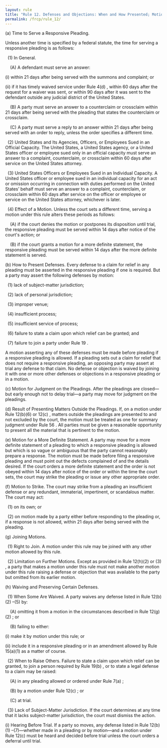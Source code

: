 ```yaml
---
layout: rule
title: "Rule 12. Defenses and Objections: When and How Presented; Motion for Judgment on the Pleadings; Consolidating Motions; Waiving Defenses; Pretrial Hearing"
permalink: /frcp/rule_12/
---
```


(a) Time to Serve a Responsive Pleading.


Unless another time is specified by a federal statute, the time for serving a responsive pleading is as follows:


&nbsp;&nbsp;(1) In General.


&nbsp;&nbsp;&nbsp;&nbsp;(A) A defendant must serve an answer:


(i) within 21 days after being served with the summons and complaint; or


(ii) if it has timely waived service under Rule 4(d) , within 60 days after the request for a waiver was sent, or within 90 days after it was sent to the defendant outside any judicial district of the United States.


&nbsp;&nbsp;&nbsp;&nbsp;(B) A party must serve an answer to a counterclaim or crossclaim within 21 days after being served with the pleading that states the counterclaim or crossclaim.


&nbsp;&nbsp;&nbsp;&nbsp;(C) A party must serve a reply to an answer within 21 days after being served with an order to reply, unless the order specifies a different time.


&nbsp;&nbsp;(2) United States and Its Agencies, Officers, or Employees Sued in an Official Capacity. The United States, a United States agency, or a United States officer or employee sued only in an official capacity must serve an answer to a complaint, counterclaim, or crossclaim within 60 days after service on the United States attorney.


&nbsp;&nbsp;(3) United States Officers or Employees Sued in an Individual Capacity. A United States officer or employee sued in an individual capacity for an act or omission occurring in connection with duties performed on the United States’ behalf must serve an answer to a complaint, counterclaim, or crossclaim within 60 days after service on the officer or employee or service on the United States attorney, whichever is later.


&nbsp;&nbsp;(4) Effect of a Motion. Unless the court sets a different time, serving a motion under this rule alters these periods as follows:


&nbsp;&nbsp;&nbsp;&nbsp;(A) if the court denies the motion or postpones its disposition until trial, the responsive pleading must be served within 14 days after notice of the court's action; or


&nbsp;&nbsp;&nbsp;&nbsp;(B) if the court grants a motion for a more definite statement, the responsive pleading must be served within 14 days after the more definite statement is served.


(b) How to Present Defenses. Every defense to a claim for relief in any pleading must be asserted in the responsive pleading if one is required. But a party may assert the following defenses by motion:


&nbsp;&nbsp;(1) lack of subject-matter jurisdiction;


&nbsp;&nbsp;(2) lack of personal jurisdiction;


&nbsp;&nbsp;(3) improper venue;


&nbsp;&nbsp;(4) insufficient process;


&nbsp;&nbsp;(5) insufficient service of process;


&nbsp;&nbsp;(6) failure to state a claim upon which relief can be granted; and


&nbsp;&nbsp;(7) failure to join a party under Rule 19 .


A motion asserting any of these defenses must be made before pleading if a responsive pleading is allowed. If a pleading sets out a claim for relief that does not require a responsive pleading, an opposing party may assert at trial any defense to that claim. No defense or objection is waived by joining it with one or more other defenses or objections in a responsive pleading or in a motion.


(c) Motion for Judgment on the Pleadings. After the pleadings are closed—but early enough not to delay trial—a party may move for judgment on the pleadings.


(d) Result of Presenting Matters Outside the Pleadings. If, on a motion under Rule 12(b)(6) or 12(c) , matters outside the pleadings are presented to and not excluded by the court, the motion must be treated as one for summary judgment under Rule 56 . All parties must be given a reasonable opportunity to present all the material that is pertinent to the motion.


(e) Motion for a More Definite Statement. A party may move for a more definite statement of a pleading to which a responsive pleading is allowed but which is so vague or ambiguous that the party cannot reasonably prepare a response. The motion must be made before filing a responsive pleading and must point out the defects complained of and the details desired. If the court orders a more definite statement and the order is not obeyed within 14 days after notice of the order or within the time the court sets, the court may strike the pleading or issue any other appropriate order.


(f) Motion to Strike. The court may strike from a pleading an insufficient defense or any redundant, immaterial, impertinent, or scandalous matter. The court may act:


&nbsp;&nbsp;(1) on its own; or


&nbsp;&nbsp;(2) on motion made by a party either before responding to the pleading or, if a response is not allowed, within 21 days after being served with the pleading.


(g) Joining Motions.


&nbsp;&nbsp;(1) Right to Join. A motion under this rule may be joined with any other motion allowed by this rule.


&nbsp;&nbsp;(2) Limitation on Further Motions. Except as provided in Rule 12(h)(2) or (3) , a party that makes a motion under this rule must not make another motion under this rule raising a defense or objection that was available to the party but omitted from its earlier motion.


(h) Waiving and Preserving Certain Defenses.


&nbsp;&nbsp;(1) When Some Are Waived. A party waives any defense listed in Rule 12(b)(2) –(5) by:


&nbsp;&nbsp;&nbsp;&nbsp;(A) omitting it from a motion in the circumstances described in Rule 12(g)(2) ; or


&nbsp;&nbsp;&nbsp;&nbsp;(B) failing to either:


(i) make it by motion under this rule; or


(ii) include it in a responsive pleading or in an amendment allowed by Rule 15(a)(1) as a matter of course.


&nbsp;&nbsp;(2) When to Raise Others. Failure to state a claim upon which relief can be granted, to join a person required by Rule 19(b) , or to state a legal defense to a claim may be raised:


&nbsp;&nbsp;&nbsp;&nbsp;(A) in any pleading allowed or ordered under Rule 7(a) ;


&nbsp;&nbsp;&nbsp;&nbsp;(B) by a motion under Rule 12(c) ; or


&nbsp;&nbsp;&nbsp;&nbsp;(C) at trial.


&nbsp;&nbsp;(3) Lack of Subject-Matter Jurisdiction. If the court determines at any time that it lacks subject-matter jurisdiction, the court must dismiss the action.


(i) Hearing Before Trial. If a party so moves, any defense listed in Rule 12(b)(1) –(7)—whether made in a pleading or by motion—and a motion under Rule 12(c) must be heard and decided before trial unless the court orders a deferral until trial.